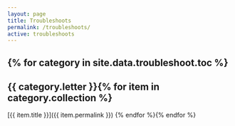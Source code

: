 ```yaml
---
layout: page
title: Troubleshoots
permalink: /troubleshoots/
active: troubleshoots
---
```


{% for category in site.data.troubleshoot.toc %}
---

## {{ category.letter }}{% for item in category.collection %}
[{{ item.title }}]({{ item.permalink }})
{% endfor %}{% endfor %}
